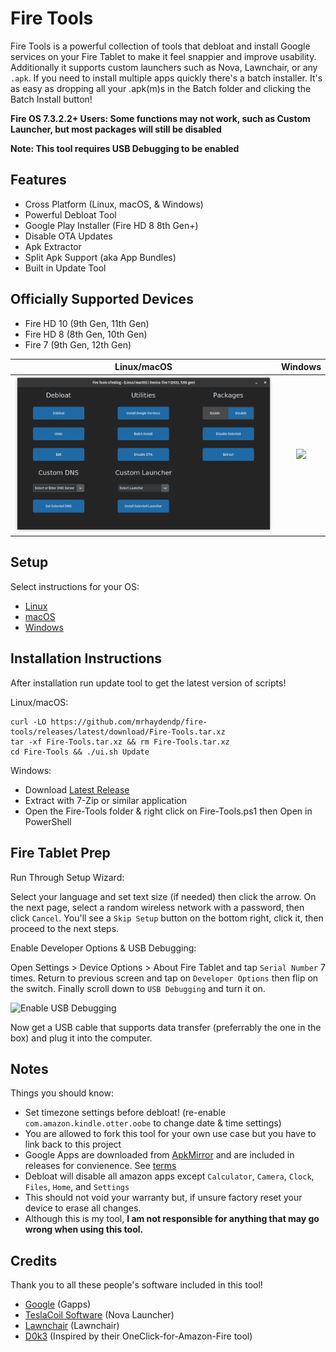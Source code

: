 # Fire Tools
Fire Tools is a powerful collection of tools that debloat and install Google services on your Fire Tablet to make it feel snappier and improve usability. Additionally it supports custom launchers such as Nova, Lawnchair, or any `.apk`. If you need to install multiple apps quickly there's a batch installer. It's as easy as dropping all your .apk(m)s in the Batch folder and clicking the Batch Install button!

**Fire OS 7.3.2.2+ Users: Some functions may not work, such as Custom Launcher, but most packages will still be disabled**

**Note: This tool requires USB Debugging to be enabled**

## Features
- Cross Platform (Linux, macOS, & Windows)
- Powerful Debloat Tool
- Google Play Installer (Fire HD 8 8th Gen+)
- Disable OTA Updates
- Apk Extractor
- Split Apk Support (aka App Bundles)
- Built in Update Tool

## Officially Supported Devices
- Fire HD 10 (9th Gen, 11th Gen)
- Fire HD 8 (8th Gen, 10th Gen)
- Fire 7 (9th Gen, 12th Gen)

Linux/macOS | Windows
:----------:|:-------:
![](https://github.com/mrhaydendp/Fire-Tools/raw/main/Pictures/Fire-Tools.png) | ![](https://github.com/mrhaydendp/Fire-Tools/raw/main/Pictures/Fire-Tools%20Windows.png)

## Setup
Select instructions for your OS:

- [Linux](Setup-Instructions.md#linux)
- [macOS](Setup-Instructions.md#macos)
- [Windows](Setup-Instructions.md#windows)

## Installation Instructions
After installation run update tool to get the latest version of scripts!

Linux/macOS:
``` shell
curl -LO https://github.com/mrhaydendp/fire-tools/releases/latest/download/Fire-Tools.tar.xz
tar -xf Fire-Tools.tar.xz && rm Fire-Tools.tar.xz
cd Fire-Tools && ./ui.sh Update
```

Windows:

- Download [Latest Release](https://github.com/mrhaydendp/Fire-Tools/releases/latest/download/Fire-Tools.tar.xz)
- Extract with 7-Zip or similar application
- Open the Fire-Tools folder & right click on Fire-Tools.ps1 then Open in PowerShell

## Fire Tablet Prep

Run Through Setup Wizard:

Select your language and set text size (if needed) then click the arrow. On the next page, select a random wireless network with a password, then click `Cancel`. You'll see a `Skip Setup` button on the bottom right, click it, then proceed to the next steps.

Enable Developer Options & USB Debugging:

Open Settings > Device Options > About Fire Tablet and tap `Serial Number` 7 times. Return to previous screen and tap on  `Developer Options` then flip on the switch. Finally scroll down to `USB Debugging` and turn it on.

![Enable USB Debugging](https://github.com/mrhaydendp/Fire-Tools/blob/main/Pictures/Enable%20USB%20Debugging.gif?raw=true)

Now get a USB cable that supports data transfer (preferrably the one in the box) and plug it into the computer. 

## Notes

Things you should know:
- Set timezone settings before debloat! (re-enable `com.amazon.kindle.otter.oobe` to change date & time settings)
- You are allowed to fork this tool for your own use case but you have to link back to this project
- Google Apps are downloaded from [ApkMirror](https://www.apkmirror.com/) and are included in releases for convienence. See [terms](https://github.com/mrhaydendp/Fire-Tools/blob/main/Fire-Tools/Gapps/README.md) 
- Debloat will disable all amazon apps except `Calculator`, `Camera`, `Clock`, `Files`, `Home`, and `Settings`
- This should not void your warranty but, if unsure factory reset your device to erase all changes.
- Although this is my tool, **I am not responsible for anything that may go wrong when using this tool.**
  
## Credits
Thank you to all these people's software included in this tool!
- [Google](https://www.android.com/) (Gapps)
- [TeslaCoil Software](https://play.google.com/store/apps/developer?id=TeslaCoil%20Software&hl=en_US&gl=US) (Nova Launcher)
- [Lawnchair](https://github.com/LawnchairLauncher/Lawnchair) (Lawnchair)
- [D0k3](https://github.com/d0k3) (Inspired by their OneClick-for-Amazon-Fire tool)
